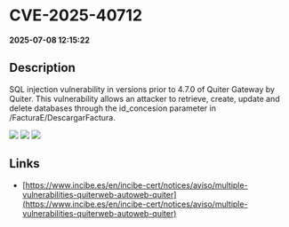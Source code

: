 # CVE-2025-40712

**2025-07-08 12:15:22**

## Description
SQL injection vulnerability in versions prior to 4.7.0 of Quiter Gateway by Quiter. This vulnerability allows an attacker to retrieve, create, update and delete databases through the id_concesion parameter in /<Client>FacturaE/DescargarFactura.

![](https://img.shields.io/static/v1?label=Score&message=9.3&color=red)
![](https://img.shields.io/static/v1?label=Severity&message=CRITICAL&color=red)
![](https://img.shields.io/static/v1?label=CWE&message=SQL&color=green)

## Links
- [https://www.incibe.es/en/incibe-cert/notices/aviso/multiple-vulnerabilities-quiterweb-autoweb-quiter](https://www.incibe.es/en/incibe-cert/notices/aviso/multiple-vulnerabilities-quiterweb-autoweb-quiter)
